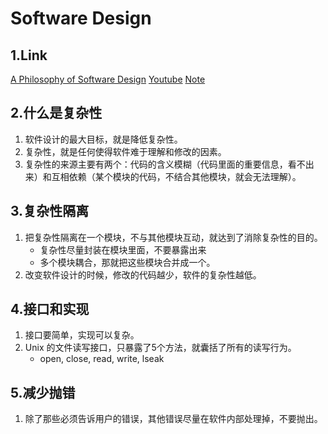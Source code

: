 
# Software Design
## 1.Link
[A Philosophy of Software Design](https://www.amazon.com/Philosophy-Software-Design-John-Ousterhout/dp/1732102201)
[Youtube](https://www.youtube.com/watch?v=bmSAYlu0NcY)
[Note](https://lethain.com/notes-philosophy-software-design/)
## 2.什么是复杂性
1. 软件设计的最大目标，就是降低复杂性。
2. 复杂性，就是任何使得软件难于理解和修改的因素。
3. 复杂性的来源主要有两个：代码的含义模糊（代码里面的重要信息，看不出来）和互相依赖（某个模块的代码，不结合其他模块，就会无法理解）。


## 3.复杂性隔离
1. 把复杂性隔离在一个模块，不与其他模块互动，就达到了消除复杂性的目的。
   - 复杂性尽量封装在模块里面，不要暴露出来
   - 多个模块耦合，那就把这些模块合并成一个。
2. 改变软件设计的时候，修改的代码越少，软件的复杂性越低。

## 4.接口和实现
1. 接口要简单，实现可以复杂。
2. Unix 的文件读写接口，只暴露了5个方法，就囊括了所有的读写行为。
   - open, close, read, write, lseak

## 5.减少抛错
1. 除了那些必须告诉用户的错误，其他错误尽量在软件内部处理掉，不要抛出。

